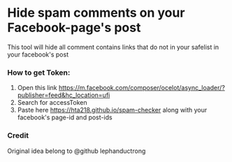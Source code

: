 # Hide spam comments on your Facebook-page's post

This tool will hide all comment contains links that do not in your safelist in your facebook's post

### How to get Token:

1. Open this link https://m.facebook.com/composer/ocelot/async_loader/?publisher=feed&hc_location=ufi
2. Search for accessToken
3. Paste here https://hta218.github.io/spam-checker along with your facebook's page-id and post-ids

### Credit
Original idea belong to @github lephanductrong
